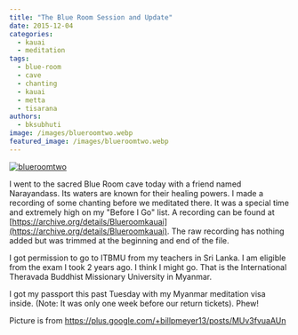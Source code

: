 ```yaml
---
title: "The Blue Room Session and Update"
date: 2015-12-04
categories: 
  - kauai
  - meditation
tags: 
  - blue-room
  - cave
  - chanting
  - kauai
  - metta
  - tisarana
authors: 
  - bksubhuti
image: /images/blueroomtwo.webp
featured_image: /images/blueroomtwo.webp
---
```


[![blueroomtwo](/images/blueroomtwo.webp)](/images/2015/12/blueroomtwo.webp)

I went to the sacred Blue Room cave today with a friend named Narayandass. Its waters are known for their healing powers. I made a recording of some chanting before we meditated there. It was a special time and extremely high on my "Before I Go" list. A recording can be found at [https://archive.org/details/Blueroomkauai](https://archive.org/details/Blueroomkauai). The raw recording has nothing added but was trimmed at the beginning and end of the file.

I got permission to go to ITBMU from my teachers in Sri Lanka. I am eligible from the exam I took 2 years ago. I think I might go. That is the International Theravada Buddhist Missionary University in Myanmar.

I got my passport this past Tuesday with my Myanmar meditation visa inside. (Note: It was only one week before our return tickets). Phew!

Picture is from https://plus.google.com/+billpmeyer13/posts/MUv3fvuaAUn